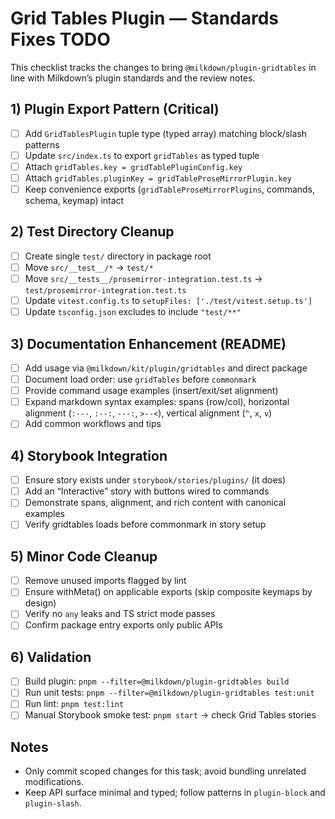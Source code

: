 # Grid Tables Plugin — Standards Fixes TODO

This checklist tracks the changes to bring `@milkdown/plugin-gridtables` in line with Milkdown’s plugin standards and the review notes.

## 1) Plugin Export Pattern (Critical)
- [ ] Add `GridTablesPlugin` tuple type (typed array) matching block/slash patterns
- [ ] Update `src/index.ts` to export `gridTables` as typed tuple
- [ ] Attach `gridTables.key = gridTablePluginConfig.key`
- [ ] Attach `gridTables.pluginKey = gridTableProseMirrorPlugin.key`
- [ ] Keep convenience exports (`gridTableProseMirrorPlugins`, commands, schema, keymap) intact

## 2) Test Directory Cleanup
- [ ] Create single `test/` directory in package root
- [ ] Move `src/__test__/*` → `test/*`
- [ ] Move `src/__tests__/prosemirror-integration.test.ts` → `test/prosemirror-integration.test.ts`
- [ ] Update `vitest.config.ts` to `setupFiles: ['./test/vitest.setup.ts']`
- [ ] Update `tsconfig.json` excludes to include `"test/**"`

## 3) Documentation Enhancement (README)
- [ ] Add usage via `@milkdown/kit/plugin/gridtables` and direct package
- [ ] Document load order: use `gridTables` before `commonmark`
- [ ] Provide command usage examples (insert/exit/set alignment)
- [ ] Expand markdown syntax examples: spans (row/col), horizontal alignment (`:---`, `:--:`, `---:`, `>--<`), vertical alignment (`^`, `x`, `v`)
- [ ] Add common workflows and tips

## 4) Storybook Integration
- [ ] Ensure story exists under `storybook/stories/plugins/` (it does)
- [ ] Add an “Interactive” story with buttons wired to commands
- [ ] Demonstrate spans, alignment, and rich content with canonical examples
- [ ] Verify gridtables loads before commonmark in story setup

## 5) Minor Code Cleanup
- [ ] Remove unused imports flagged by lint
- [ ] Ensure withMeta() on applicable exports (skip composite keymaps by design)
- [ ] Verify no `any` leaks and TS strict mode passes
- [ ] Confirm package entry exports only public APIs

## 6) Validation
- [ ] Build plugin: `pnpm --filter=@milkdown/plugin-gridtables build`
- [ ] Run unit tests: `pnpm --filter=@milkdown/plugin-gridtables test:unit`
- [ ] Run lint: `pnpm test:lint`
- [ ] Manual Storybook smoke test: `pnpm start` → check Grid Tables stories

## Notes
- Only commit scoped changes for this task; avoid bundling unrelated modifications.
- Keep API surface minimal and typed; follow patterns in `plugin-block` and `plugin-slash`.

